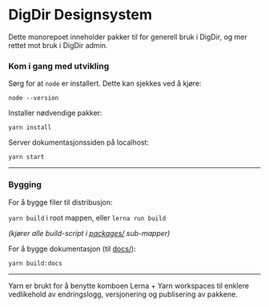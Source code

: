 # DigDir Designsystem

Dette monorepoet inneholder pakker til for generell bruk i DigDir, og mer rettet mot bruk i DigDir admin.

### Kom i gang med utvikling

Sørg for at `node` er installert. Dette kan sjekkes ved å kjøre:

`node --version`

Installer nødvendige pakker:

`yarn install`

Server dokumentasjonssiden på localhost:

`yarn start`

---

### Bygging

For å bygge filer til distribusjon:

`yarn build` i root mappen, eller `lerna run build`

_(kjører alle build-script i [packages/](packages/) sub-mapper)_

For å bygge dokumentasjon (til [docs/](docs/)):

`yarn build:docs`

---

Yarn er brukt for å benytte komboen Lerna + Yarn workspaces til enklere vedlikehold av endringslogg, versjonering og publisering av pakkene.
